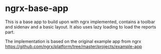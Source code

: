 # ngrx-base-app
This is a base app to build upon with ngrx implemented, contains a toolbar and sidenav and a basic layout. It also uses lazy loading to load the reports part.

The implementation is based on the original example app from ngrx https://github.com/ngrx/platform/tree/master/projects/example-app
